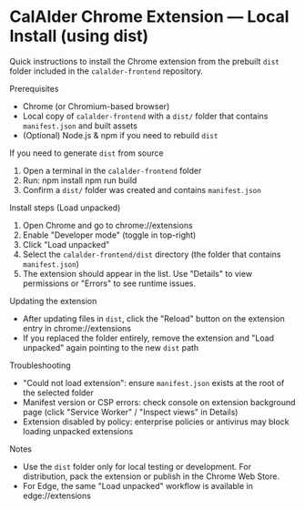 # CalAIder Chrome Extension — Local Install (using dist)

Quick instructions to install the Chrome extension from the prebuilt `dist` folder included in the `calalder-frontend` repository.

Prerequisites
- Chrome (or Chromium-based browser)
- Local copy of `calalder-frontend` with a `dist/` folder that contains `manifest.json` and built assets
- (Optional) Node.js & npm if you need to rebuild `dist`

If you need to generate `dist` from source
1. Open a terminal in the `calalder-frontend` folder
2. Run:
    npm install
    npm run build
3. Confirm a `dist/` folder was created and contains `manifest.json`

Install steps (Load unpacked)
1. Open Chrome and go to chrome://extensions
2. Enable "Developer mode" (toggle in top-right)
3. Click "Load unpacked"
4. Select the `calalder-frontend/dist` directory (the folder that contains `manifest.json`)
5. The extension should appear in the list. Use "Details" to view permissions or "Errors" to see runtime issues.

Updating the extension
- After updating files in `dist`, click the "Reload" button on the extension entry in chrome://extensions
- If you replaced the folder entirely, remove the extension and "Load unpacked" again pointing to the new `dist` path

Troubleshooting
- "Could not load extension": ensure `manifest.json` exists at the root of the selected folder
- Manifest version or CSP errors: check console on extension background page (click "Service Worker" / "Inspect views" in Details)
- Extension disabled by policy: enterprise policies or antivirus may block loading unpacked extensions

Notes
- Use the `dist` folder only for local testing or development. For distribution, pack the extension or publish in the Chrome Web Store.
- For Edge, the same "Load unpacked" workflow is available in edge://extensions
